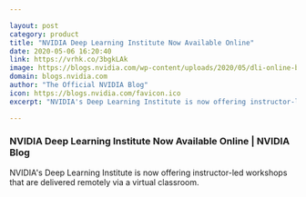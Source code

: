 ```yaml
---

layout: post
category: product
title: "NVIDIA Deep Learning Institute Now Available Online"
date: 2020-05-06 16:20:40
link: https://vrhk.co/3bgkLAk
image: https://blogs.nvidia.com/wp-content/uploads/2020/05/dli-online-blog-1280x680-a.jpg
domain: blogs.nvidia.com
author: "The Official NVIDIA Blog"
icon: https://blogs.nvidia.com/favicon.ico
excerpt: "NVIDIA's Deep Learning Institute is now offering instructor-led workshops that are delivered remotely via a virtual classroom."

---
```


### NVIDIA Deep Learning Institute Now Available Online | NVIDIA Blog

NVIDIA's Deep Learning Institute is now offering instructor-led workshops that are delivered remotely via a virtual classroom.
